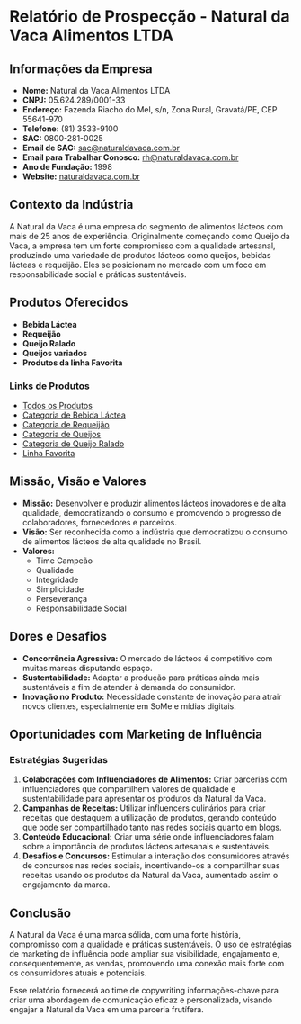 # Relatório de Prospecção - Natural da Vaca Alimentos LTDA

## Informações da Empresa
- **Nome:** Natural da Vaca Alimentos LTDA
- **CNPJ:** 05.624.289/0001-33
- **Endereço:** Fazenda Riacho do Mel, s/n, Zona Rural, Gravatá/PE, CEP 55641-970
- **Telefone:** (81) 3533-9100
- **SAC:** 0800-281-0025
- **Email de SAC:** sac@naturaldavaca.com.br
- **Email para Trabalhar Conosco:** rh@naturaldavaca.com.br
- **Ano de Fundação:** 1998
- **Website:** [naturaldavaca.com.br](http://www.naturaldavaca.com.br)

## Contexto da Indústria
A Natural da Vaca é uma empresa do segmento de alimentos lácteos com mais de 25 anos de experiência. Originalmente começando como Queijo da Vaca, a empresa tem um forte compromisso com a qualidade artesanal, produzindo uma variedade de produtos lácteos como queijos, bebidas lácteas e requeijão. Eles se posicionam no mercado com um foco em responsabilidade social e práticas sustentáveis.

## Produtos Oferecidos
- **Bebida Láctea**
- **Requeijão**
- **Queijo Ralado**
- **Queijos variados**
- **Produtos da linha Favorita**

### Links de Produtos
- [Todos os Produtos](http://www.naturaldavaca.com.br/todos-os-produtos)
- [Categoria de Bebida Láctea](http://www.naturaldavaca.com.br/categoria-produto/bebida-lactea)
- [Categoria de Requeijão](http://www.naturaldavaca.com.br/categoria-produto/requeijao)
- [Categoria de Queijos](http://www.naturaldavaca.com.br/categoria-produto/queijo)
- [Categoria de Queijo Ralado](http://www.naturaldavaca.com.br/categoria-produto/queijo-ralado)
- [Linha Favorita](https://www.naturaldavaca.com.br/categoria-produto/favorita)

## Missão, Visão e Valores
- **Missão:** Desenvolver e produzir alimentos lácteos inovadores e de alta qualidade, democratizando o consumo e promovendo o progresso de colaboradores, fornecedores e parceiros.
- **Visão:** Ser reconhecida como a indústria que democratizou o consumo de alimentos lácteos de alta qualidade no Brasil.
- **Valores:**
  - Time Campeão
  - Qualidade
  - Integridade
  - Simplicidade
  - Perseverança
  - Responsabilidade Social

## Dores e Desafios
- **Concorrência Agressiva:** O mercado de lácteos é competitivo com muitas marcas disputando espaço. 
- **Sustentabilidade:** Adaptar a produção para práticas ainda mais sustentáveis a fim de atender à demanda do consumidor.
- **Inovação no Produto:** Necessidade constante de inovação para atrair novos clientes, especialmente em SoMe e mídias digitais.

## Oportunidades com Marketing de Influência
### Estratégias Sugeridas
1. **Colaborações com Influenciadores de Alimentos:** Criar parcerias com influenciadores que compartilhem valores de qualidade e sustentabilidade para apresentar os produtos da Natural da Vaca.
2. **Campanhas de Receitas:** Utilizar influencers culinários para criar receitas que destaquem a utilização de produtos, gerando conteúdo que pode ser compartilhado tanto nas redes sociais quanto em blogs.
3. **Conteúdo Educacional:** Criar uma série onde influenciadores falam sobre a importância de produtos lácteos artesanais e sustentáveis.
4. **Desafios e Concursos:** Estimular a interação dos consumidores através de concursos nas redes sociais, incentivando-os a compartilhar suas receitas usando os produtos da Natural da Vaca, aumentado assim o engajamento da marca.

## Conclusão
A Natural da Vaca é uma marca sólida, com uma forte história, compromisso com a qualidade e práticas sustentáveis. O uso de estratégias de marketing de influência pode ampliar sua visibilidade, engajamento e, consequentemente, as vendas, promovendo uma conexão mais forte com os consumidores atuais e potenciais.

Esse relatório fornecerá ao time de copywriting informações-chave para criar uma abordagem de comunicação eficaz e personalizada, visando engajar a Natural da Vaca em uma parceria frutífera.